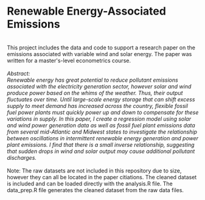 # Renewable Energy-Associated Emissions
<br>
This project includes the data and code to support a research paper on the emissions associated with variable wind and solar energy. The paper was written for a master's-level econometrics course.
<br><br>
<i>Abstract:<br>
Renewable energy has great potential to reduce pollutant emissions associated with the electricity generation sector, however solar and wind produce power based on the whims of the weather. Thus, their output fluctuates over time. Until large-scale energy storage that can shift excess supply to meet demand has increased across the country, flexible fossil fuel power plants must quickly power up and down to compensate for these variations in supply. In this paper, I create a regression model using solar and wind power generation data as well as fossil fuel plant emissions data from several mid-Atlantic and Midwest states to investigate the relationship between oscillations in intermittent renewable energy generation and power plant emissions. I find that there is a small inverse relationship, suggesting that sudden drops in wind and solar output may cause additional pollutant discharges.</i>
<br>
<br>
Note: The raw datasets are not included in this repository due to size, however they can all be located in the paper citiations. The cleaned dataset is included and can be loaded directly with the analysis.R file. The data_prep.R file generates the cleaned dataset from the raw data files.
